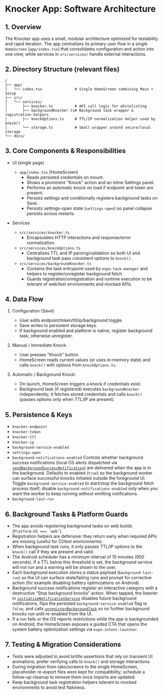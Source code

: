 # Knocker App: Software Architecture

## 1. Overview

The Knocker app uses a small, modular architecture optimized for testability and rapid iteration. The app centralizes its primary user flow in a single `HomeScreen` (`app/index.tsx`) that consolidates configuration and action into one view, while services in `src/services/` handle external interactions.

## 2. Directory Structure (relevant files)

```
/
├── app/
│   └── index.tsx               # Single HomeScreen combining Main + Setup
├── src/
│   └── services/
│       ├── knocker.ts          # API call logic for whitelisting
│       ├── backgroundKnocker.ts# Background task wrapper & registration helpers
│       ├── knockOptions.ts     # TTL/IP normalization helper used by knock()
│       └── storage.ts          # Small wrapper around secure/local storage
└── docs/
```

## 3. Core Components & Responsibilities

- UI (single page)
  - `app/index.tsx` (HomeScreen)
    - Reads persisted credentials on mount.
    - Shows a prominent "Knock" action and an inline Settings panel.
    - Performs an automatic knock on load if endpoint and token are present.
    - Persists settings and conditionally registers background tasks on Save.
    - Persists settings-open state (`settings-open`) so panel collapse persists across restarts.

- Services
  - `src/services/knocker.ts`
    - Encapsulates HTTP interactions and response/error normalization.
  - `src/services/knockOptions.ts`
    - Centralizes TTL and IP parsing/validation so both UI and background task pass consistent options to `knock()`.
  - `src/services/backgroundKnocker.ts`
    - Contains the task entrypoint used by `expo-task-manager` and helpers to register/unregister background fetch.
    - Guards registration/unregistration and runtime execution to be tolerant of web/test environments and mocked APIs.

## 4. Data Flow

1. Configuration (Save):
   - User edits endpoint/token/ttl/ip/background toggle.
   - Save writes to persistent storage keys.
   - If background enabled and platform is native, register background task; otherwise unregister.

2. Manual / Immediate Knock:
   - User presses "Knock" button.
   - HomeScreen reads current values (or uses in-memory state) and calls `knock()` with options from `knockOptions.ts`.

3. Automatic / Background Knock:
   - On launch, HomeScreen triggers a knock if credentials exist.
   - Background task (if registered) executes `backgroundKnocker` independently; it fetches stored credentials and calls `knock()` (passes options only when TTL/IP are present).

## 5. Persistence & Keys

- `knocker-endpoint`
- `knocker-token`
- `knocker-ttl`
- `knocker-ip`
- `background-service-enabled`
- `settings-open`
- `background-notifications-enabled`
  Controls whether background success notifications (local OS alerts dispatched via [`sendBackgroundSuccessNotification`](src/services/notifications.ts:311)) are delivered when the app is in the background. Defaults to enabled (`true`) so the background worker can surface successful knocks initiated outside the foreground UI. Toggle `background-service-enabled` to start/stop the background fetch process itself; disable `background-notifications-enabled` only when you want the worker to keep running without emitting notifications.
- `background-last-run`

## 6. Background Tasks & Platform Guards

- The app avoids registering background tasks on web builds (`Platform.OS === 'web'`).
- Registration helpers are defensive: they return early when required APIs are missing (useful for CI/test environments).
- When background task runs, it only passes TTL/IP options to the `knock()` call if they are present and valid.
- The Android scheduler has a minimum interval of 15 minutes (900 seconds). If a TTL below this threshold is set, the background service will not run and a warning will be shown to the user.
- Each background execution stores a status payload (`background-last-run`) so the UI can surface stale/failing runs and prompt for corrective action (for example disabling battery optimizations on Android).
- Background success notifications register an interactive category with a destructive “Stop background knocks” action. When tapped, the listener in [`initializeNotificationService`](src/services/notifications.ts:232) disables future background notifications, flips the persisted `background-service-enabled` flag to `false`, and calls [`unregisterBackgroundTask`](src/services/backgroundKnocker.ts:378) so no further background knocks run until re-enabled from the UI.
- If a run fails or the OS reports restrictions while the app is backgrounded on Android, the HomeScreen exposes a guided CTA that opens the system battery optimization settings via `expo-intent-launcher`.

## 7. Testing & Migration Considerations

- Tests were adjusted to avoid brittle assertions that rely on transient UI animations; prefer verifying calls to `knock()` and storage interactions.
- During migration from tabs/screens to the single HomeScreen, placeholder re-export files were kept for compatibility; schedule a follow-up cleanup to remove them once imports are updated.
- Keep background task registration helpers tolerant to mocked environments to avoid test flakiness.
